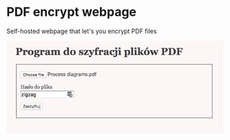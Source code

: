 PDF encrypt webpage
===

Self-hosted webpage that let's you encrypt PDF files

![](images/screenshot.png)